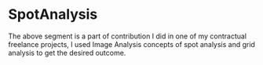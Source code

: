 # SpotAnalysis

The above segment is a part of contribution I did in one of my contractual freelance projects, I used Image Analysis concepts
of spot analysis and grid analysis to get the desired outcome.

